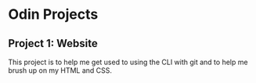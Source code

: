 # Odin Projects
## Project 1: Website
This project is to help me get used to using the CLI with git and to help me brush up on my HTML and CSS.